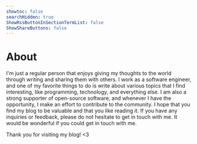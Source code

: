 ```yaml
---
showtoc: false
searchHidden: true
ShowRssButtonInSectionTermList: false
ShowShareButtons: false
---
```


# About

I'm just a regular person that enjoys giving my thoughts to the world through writing and sharing them with others. I work as a software engineer, and one of my favorite things to do is write about various topics that I find interesting, like programming, technology, and everything else. I am also a strong supporter of open-source software, and whenever I have the opportunity, I make an effort to contribute to the community. I hope that you find my blog to be valuable and that you like reading it. If you have any inquiries or feedback, please do not hesitate to get in touch with me. It would be wonderful if you could get in touch with me. 

Thank you for visiting my blog! <3

